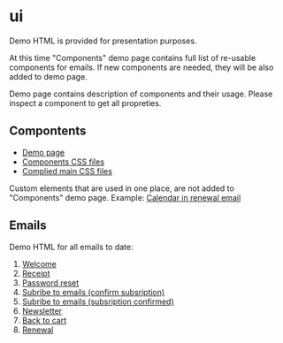 # ui

Demo HTML is provided for presentation purposes. 

At this time "Components" demo page contains full list of re-usable components for emails. If new components are needed, they will be also added to demo page. 

Demo page contains description of components and their usage. Please inspect a component to get all propreties.

## Compontents

* [Demo page](https://blstgr.github.io/ui/email/lib.html)
* [Components CSS files](https://blstgr.github.io/ui/email/lib.html)
* [Complied main CSS files](https://blstgr.github.io/ui/email/email.css)

Custom elements that are used in one place, are not added to "Components" demo page. Example: [Calendar in renewal email](https://blstgr.github.io/ui/email/7-renewal.html)


## Emails 

Demo HTML for all emails to date:
1. [Welcome](https://blstgr.github.io/ui/email/1-welcome.html)
2. [Receipt](https://blstgr.github.io/ui/email/2-receipt.html)
3. [Password reset](https://blstgr.github.io/ui/email/3-pwd-reset.html)
4. [Subribe to emails (confirm subsription)](https://blstgr.github.io/ui/email/4-subsription-confirm.html)
5. [Subribe to emails (subsription confirmed)](https://blstgr.github.io/ui/email/4-subsription-confirmed.html)
6. [Newsletter](https://blstgr.github.io/ui/email/5-newsletter.html)
7. [Back to cart](https://blstgr.github.io/ui/email/6-back-to-cart.html)
8. [Renewal](https://blstgr.github.io/ui/email/7-renewal.html)
